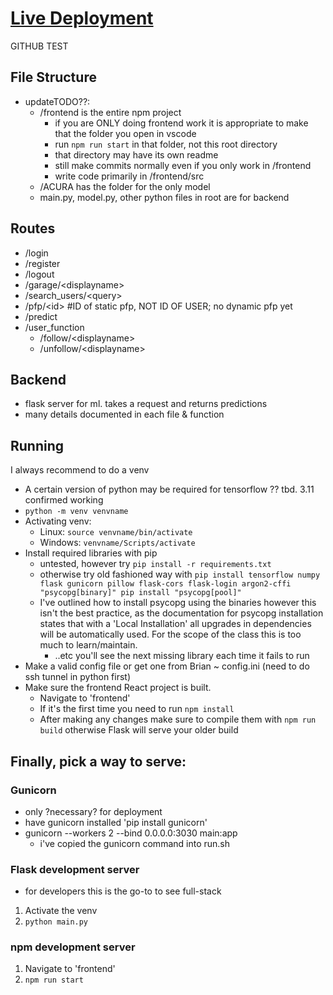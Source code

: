 # [Live Deployment](https://sc-backend.brian2002.com)
GITHUB TEST

## File Structure
 - updateTODO??:
   - /frontend is the entire npm project
     - if you are ONLY doing frontend work it is appropriate to make that the folder you open in vscode
     - run `npm run start` in that folder, not this root directory
     - that directory may have its own readme
     - still make commits normally even if you only work in /frontend
     - write code primarily in /frontend/src
   - /ACURA has the folder for the only model 
   - main.py, model.py, other python files in root are for backend

## Routes
- /login
- /register
- /logout
- /garage/\<displayname>
- /search_users/\<query>
- /pfp/\<id> #ID of static pfp, NOT ID OF USER; no dynamic pfp yet
- /predict
- /user_function
    - /follow/\<displayname>
    - /unfollow/\<displayname>

## Backend
 - flask server for ml. takes a request and returns predictions  
 - many details documented in each file & function
 
## Running
I always recommend to do a venv
 - A certain version of python may be required for tensorflow ?? tbd. 3.11 confirmed working
 - `python -m venv venvname`
 - Activating venv:
   - Linux: `source venvname/bin/activate`
   - Windows: `venvname/Scripts/activate`
 - Install required libraries with pip
   - untested, however try `pip install -r requirements.txt`
   - otherwise try old fashioned way with `pip install tensorflow numpy flask gunicorn pillow flask-cors flask-login argon2-cffi "psycopg[binary]" pip install "psycopg[pool]"`
   - I've outlined how to install psycopg using the binaries however this isn't the best practice, as the documentation for psycopg installation states that with a 'Local Installation' all upgrades in dependencies will be automatically used. For the scope of the class this is too much to learn/maintain.
     - ..etc you'll see the next missing library each time it fails to run
 - Make a valid config file or get one from Brian ~ config.ini (need to do ssh tunnel in python first)
 - Make sure the frontend React project is built.
   - Navigate to 'frontend'
   - If it's the first time you need to run `npm install`
   - After making any changes make sure to compile them with `npm run build` otherwise Flask will serve your older build
 
## Finally, pick a way to serve:
### Gunicorn
 - only ?necessary? for deployment
 - have gunicorn installed 'pip install gunicorn'
 - gunicorn --workers 2 --bind 0.0.0.0:3030 main:app
   - i've copied the gunicorn command into run.sh
### Flask development server
- for developers this is the go-to to see full-stack
 1. Activate the venv
 2. `python main.py`
### npm development server
 1. Navigate to 'frontend'
 2. `npm run start`
